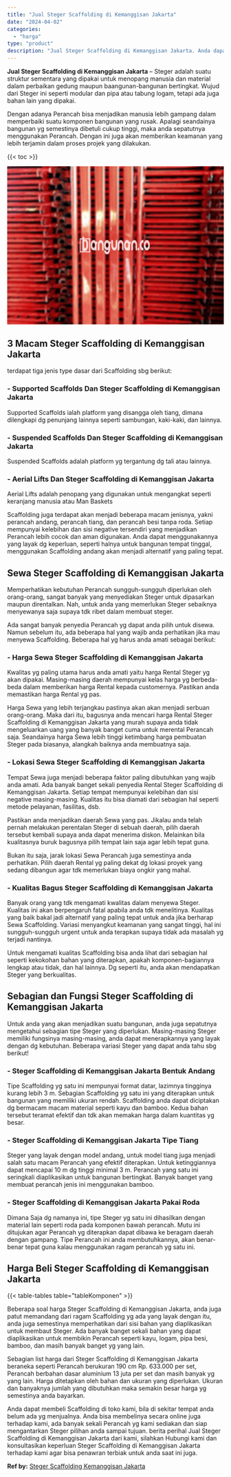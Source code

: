 ```yaml
---
title: "Jual Steger Scaffolding di Kemanggisan Jakarta"
date: "2024-04-02"
categories: 
  - "harga"
type: "product"
description: "Jual Steger Scaffolding di Kemanggisan Jakarta. Anda dapat membeli Scaffolding di toko kami, bila di sekitar tempat anda belum ada yg menjualnya. Anda bisa m..."
---
```


**Jual Steger Scaffolding di Kemanggisan Jakarta** – Steger adalah suatu struktur sementara yang dipakai untuk menopang manusia dan material dalam perbaikan gedung maupun baangunan-bangunan bertingkat. Wujud dari Steger ini seperti modular dan pipa atau tabung logam, tetapi ada juga bahan lain yang dipakai.

Dengan adanya Perancah bisa menjadikan manusia lebih gampang dalam memperbaiki suatu komponen bangunan yang rusak. Apalagi seandainya bangunan yg semestinya dibetuli cukup tinggi, maka anda sepatutnya menggunakan Perancah. Dengan ini juga akan memberikan keamanan yang lebih terjamin dalam proses projek yang dilakukan.

{{< toc >}}

![Jual Steger Scaffolding di Kemanggisan Jakarta](/images/sewa-scaffolding-steger-03.png)

## 3 Macam Steger Scaffolding di Kemanggisan Jakarta

terdapat tiga jenis type dasar dari Scaffolding sbg berikut:

### \- Supported Scaffolds Dan Steger Scaffolding di Kemanggisan Jakarta

Supported Scaffolds ialah platform yang disangga oleh tiang, dimana dilengkapi dg penunjang lainnya seperti sambungan, kaki-kaki, dan lainnya.

### \- Suspended Scaffolds Dan Steger Scaffolding di Kemanggisan Jakarta

Suspended Scaffolds adalah platform yg tergantung dg tali atau lainnya.

### \- Aerial Lifts Dan Steger Scaffolding di Kemanggisan Jakarta

Aerial Lifts adalah penopang yang digunakan untuk mengangkat seperti keranjang manusia atau Man Baskets

Scaffolding juga terdapat akan menjadi beberapa macam jenisnya, yakni perancah andang, perancah tiang, dan perancah besi tanpa roda. Setiap mempunyai kelebihan dan sisi negative tersendiri yang menjadikan Perancah lebih cocok dan aman digunakan. Anda dapat menggunakannya yang layak dg keperluan, seperti halnya untuk bangunan tempat tinggal, menggunakan Scaffolding andang akan menjadi alternatif yang paling tepat.

## Sewa Steger Scaffolding di Kemanggisan Jakarta

Memperhatikan kebutuhan Perancah sungguh-sungguh diperlukan oleh orang-orang, sangat banyak yang menyediakan Steger untuk dipasarkan maupun direntalkan. Nah, untuk anda yang memerlukan Steger sebaiknya menyewanya saja supaya tdk ribet dalam membuat steger.

Ada sangat banyak penyedia Perancah yg dapat anda pilih untuk disewa. Namun sebelum itu, ada beberapa hal yang wajib anda perhatikan jika mau menyewa Scaffolding. Beberapa hal yg harus anda amati sebagai berikut:

### \- Harga Sewa Steger Scaffolding di Kemanggisan Jakarta

Kwalitas yg paling utama harus anda amati yaitu harga Rental Steger yg akan dipakai. Masing-masing daerah mempunyai kelas harga yg berbeda-beda dalam memberikan harga Rental kepada customernya. Pastikan anda memastikan harga Rental yg pas.

Harga Sewa yang lebih terjangkau pastinya akan akan menjadi serbuan orang-orang. Maka dari itu, bagusnya anda mencari harga Rental Steger Scaffolding di Kemanggisan Jakarta yang murah supaya anda tidak mengeluarkan uang yang banyak banget cuma untuk merental Perancah saja. Seandainya harga Sewa lebih tinggi ketimbang harga pembuatan Steger pada biasanya, alangkah baiknya anda membuatnya saja.

### \- Lokasi Sewa Steger Scaffolding di Kemanggisan Jakarta

Tempat Sewa juga menjadi beberapa faktor paling dibutuhkan yang wajib anda amati. Ada banyak banget sekali penyedia Rental Steger Scaffolding di Kemanggisan Jakarta. Setiap tempat mempunyai kelebihan dan sisi negative masing-masing. Kualitas itu bisa diamati dari sebagian hal seperti metode pelayanan, fasilitas, dsb.

Pastikan anda menjadikan daerah Sewa yang pas. Jikalau anda telah pernah melakukan perentalan Steger di sebuah daerah, pilih daerah tersebut kembali supaya anda dapat menerima diskon. Melainkan bila kualitasnya buruk bagusnya pilih tempat lain saja agar lebih tepat guna.

Bukan itu saja, jarak lokasi Sewa Perancah juga semestinya anda perhatikan. Pilih daerah Rental yg paling dekat dg lokasi proyek yang sedang dibangun agar tdk memerlukan biaya ongkir yang mahal.

### \- Kualitas Bagus Steger Scaffolding di Kemanggisan Jakarta

Banyak orang yang tdk mengamati kwalitas dalam menyewa Steger. Kualitas ini akan berpengaruh fatal apabila anda tdk menelitinya. Kualitas yang baik bakal jadi alternatif yang paling tepat untuk anda jika berharap Sewa Scaffolding. Variasi menyangkut keamanan yang sangat tinggi, hal ini sungguh-sungguh urgent untuk anda terapkan supaya tidak ada masalah yg terjadi nantinya.

Untuk mengamati kualitas Scaffolding bisa anda lihat dari sebagian hal seperti kekokohan bahan yang diterapkan, apakah komponen-bagiannya lengkap atau tidak, dan hal lainnya. Dg seperti itu, anda akan mendapatkan Steger yang berkualitas.

## Sebagian dan Fungsi Steger Scaffolding di Kemanggisan Jakarta

Untuk anda yang akan menjadikan suatu bangunan, anda juga sepatutnya mengetahui sebagian tipe Steger yang diperlukan. Masing-masing Steger memiliki fungsinya masing-masing, anda dapat menerapkannya yang layak dengan dg kebutuhan. Beberapa variasi Steger yang dapat anda tahu sbg berikut!

### \- Steger Scaffolding di Kemanggisan Jakarta Bentuk Andang

Tipe Scaffolding yg satu ini mempunyai format datar, lazimnya tingginya kurang lebih 3 m. Sebagian Scaffolding yg satu ini yang diterapkan untuk bangunan yang memiliki ukuran rendah. Scaffolding anda dapat diciptakan dg bermacam macam material seperti kayu dan bamboo. Kedua bahan tersebut teramat efektif dan tdk akan memakan harga dalam kuantitas yg besar.

### \- Steger Scaffolding di Kemanggisan Jakarta Tipe Tiang

Steger yang layak dengan model andang, untuk model tiang juga menjadi salah satu macam Perancah yang efektif diterapkan. Untuk ketinggiannya dapat mencapai 10 m dg tinggi minimal 3 m. Perancah yang satu ini seringkali diaplikasikan untuk bangunan bertingkat. Banyak banget yang membuat perancah jenis ini menggunakan bamboo.

### \- Steger Scaffolding di Kemanggisan Jakarta Pakai Roda

Dimana Saja dg namanya ini, tipe Steger yg satu ini dihasilkan dengan material lain seperti roda pada komponen bawah perancah. Mutu ini ditujukan agar Perancah yg diterapkan dapat dibawa ke beragam daerah dengan gampang. Tipe Perancah ini anda membutuhkannya, akan benar-benar tepat guna kalau menggunakan ragam perancah yg satu ini.

## Harga Beli Steger Scaffolding di Kemanggisan Jakarta

{{< table-tables table="tableKomponen" >}}

Beberapa soal harga Steger Scaffolding di Kemanggisan Jakarta, anda juga patut memandang dari ragam Scaffolding yg ada yang layak dengan itu, anda juga semestinya memperhatikan dari sisi bahan yang diaplikasikan untuk membaut Steger. Ada banyak banget sekali bahan yang dapat diaplikasikan untuk membikin Perancah seperti kayu, logam, pipa besi, bamboo, dan masih banyak banget yg yang lain.

Sebagian list harga dari Steger Scaffolding di Kemanggisan Jakarta beraneka seperti Perancah berukuran 190 cm Rp. 633.000 per set, Perancah berbahan dasar aluminium 13 juta per set dan masih banyak yg yang lain. Harga ditetapkan oleh bahan dan ukuran yang diperlukan. Ukuran dan banyaknya jumlah yang dibutuhkan maka semakin besar harga yg semestinya anda bayarkan.

Anda dapat membeli Scaffolding di toko kami, bila di sekitar tempat anda belum ada yg menjualnya. Anda bisa membelinya secara online juga terhadap kami, ada banyak sekali Perancah yg kami sediakan dan siap mengantarkan Steger pilihan anda sampai tujuan. berita perihal Jual Steger Scaffolding di Kemanggisan Jakarta dari kami, silahkan Hubungi kami dan konsultasikan keperluan Steger Scaffolding di Kemanggisan Jakarta terhadap kami agar bisa penawran terbiak untuk anda saat ini juga.

**Ref by:** [Steger Scaffolding Kemanggisan Jakarta](https://id.wikipedia.org/wiki/Steger)
